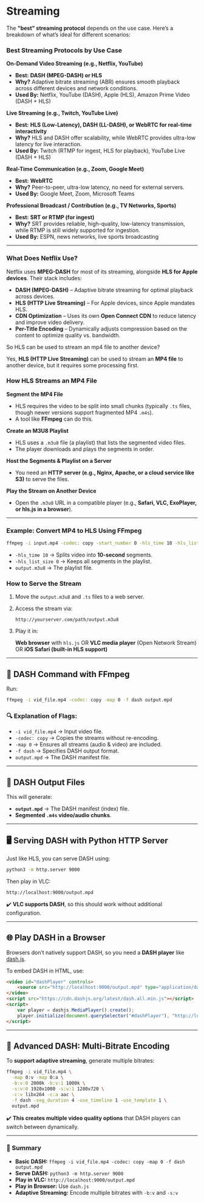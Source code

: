 # Streaming

The **"best" streaming protocol** depends on the use case. Here’s a breakdown of what’s ideal for different scenarios:

### **Best Streaming Protocols by Use Case**

**On-Demand Video Streaming (e.g., Netflix, YouTube)**

- **Best:** **DASH (MPEG-DASH) or HLS**
- **Why?** Adaptive bitrate streaming (ABR) ensures smooth playback across different devices and network conditions.
- **Used By:** Netflix, YouTube (DASH), Apple (HLS), Amazon Prime Video (DASH + HLS)

**Live Streaming (e.g., Twitch, YouTube Live)**

- **Best:** **HLS (Low-Latency), DASH (LL-DASH), or WebRTC for real-time interactivity**
- **Why?** HLS and DASH offer scalability, while WebRTC provides ultra-low latency for live interaction.
- **Used By:** Twitch (RTMP for ingest, HLS for playback), YouTube Live (DASH + HLS)

**Real-Time Communication (e.g., Zoom, Google Meet)**

- **Best:** **WebRTC**
- **Why?** Peer-to-peer, ultra-low latency, no need for external servers.
- **Used By:** Google Meet, Zoom, Microsoft Teams

**Professional Broadcast / Contribution (e.g., TV Networks, Sports)**

- **Best:** **SRT or RTMP (for ingest)**
- **Why?** SRT provides reliable, high-quality, low-latency transmission, while RTMP is still widely supported for ingestion.
- **Used By:** ESPN, news networks, live sports broadcasting

---

### **What Does Netflix Use?**

Netflix uses **MPEG-DASH** for most of its streaming, alongside **HLS for Apple devices**. Their stack includes:

- **DASH (MPEG-DASH)** – Adaptive bitrate streaming for optimal playback across devices.
- **HLS (HTTP Live Streaming)** – For Apple devices, since Apple mandates HLS.
- **CDN Optimization** – Uses its own **Open Connect CDN** to reduce latency and improve video delivery.
- **Per-Title Encoding** – Dynamically adjusts compression based on the content to optimize quality vs. bandwidth.

So HLS can be used to stream an mp4 file to another device?

Yes, **HLS (HTTP Live Streaming)** can be used to stream an **MP4 file** to another device, but it requires some processing first. 

### **How HLS Streams an MP4 File**

**Segment the MP4 File**  

   - HLS requires the video to be split into small chunks (typically `.ts` files, though newer versions support fragmented MP4 `.m4s`).
   - A tool like **FFmpeg** can do this.

**Create an M3U8 Playlist**  

   - HLS uses a `.m3u8` file (a playlist) that lists the segmented video files.
   - The player downloads and plays the segments in order.

**Host the Segments & Playlist on a Server**  

   - You need an **HTTP server (e.g., Nginx, Apache, or a cloud service like S3)** to serve the files.

**Play the Stream on Another Device**  

   - Open the `.m3u8` URL in a compatible player (e.g., **Safari, VLC, ExoPlayer, or hls.js in a browser**).

---

### **Example: Convert MP4 to HLS Using FFmpeg**
```sh
ffmpeg -i input.mp4 -codec: copy -start_number 0 -hls_time 10 -hls_list_size 0 -f hls output.m3u8
```
- `-hls_time 10` → Splits video into **10-second** segments.
- `-hls_list_size 0` → Keeps all segments in the playlist.
- `output.m3u8` → The playlist file.

### **How to Serve the Stream**

1. Move the `output.m3u8` and `.ts` files to a web server.
2. Access the stream via:  
   ```
   http://yourserver.com/path/output.m3u8
   ```
   
3. Play it in:

   **Web browser** with `hls.js` OR
   **VLC media player** (Open Network Stream) OR
   **iOS Safari (built-in HLS support)**

---

## **🎯 DASH Command with FFmpeg**

Run:
```sh
ffmpeg -i vid_file.mp4 -codec: copy -map 0 -f dash output.mpd
```

### **🔍 Explanation of Flags:**

- `-i vid_file.mp4` → Input video file.
- `-codec: copy` → Copies the streams without re-encoding.
- `-map 0` → Ensures all streams (audio & video) are included.
- `-f dash` → Specifies DASH output format.
- `output.mpd` → The DASH manifest file.

---

## **📂 DASH Output Files**

This will generate:

- **`output.mpd`** → The DASH manifest (index) file.
- **Segmented `.m4s` video/audio chunks**.

---

## **🖥️ Serving DASH with Python HTTP Server**

Just like HLS, you can serve DASH using:

```sh
python3 -m http.server 9000
```

Then play in VLC:
```
http://localhost:9000/output.mpd
```
✔️ **VLC supports DASH**, so this should work without additional configuration.

---

## **🌐 Play DASH in a Browser**

Browsers don’t natively support DASH, so you need a **DASH player** like [dash.js](https://reference.dashif.org/dash.js/latest/samples/getting-started/basic-example.html).

To embed DASH in HTML, use:
```html
<video id="dashPlayer" controls>
    <source src="http://localhost:9000/output.mpd" type="application/dash+xml">
</video>
<script src="https://cdn.dashjs.org/latest/dash.all.min.js"></script>
<script>
    var player = dashjs.MediaPlayer().create();
    player.initialize(document.querySelector("#dashPlayer"), "http://localhost:9000/output.mpd", true);
</script>
```

---

## **📌 Advanced DASH: Multi-Bitrate Encoding**

To **support adaptive streaming**, generate multiple bitrates:

```sh
ffmpeg -i vid_file.mp4 \
  -map 0:v -map 0:a \
  -b:v:0 2000k -b:v:1 1000k \
  -s:v:0 1920x1080 -s:v:1 1280x720 \
  -c:v libx264 -c:a aac \
  -f dash -seg_duration 4 -use_timeline 1 -use_template 1 \
  output.mpd
```

✔️ **This creates multiple video quality options** that DASH players can switch between dynamically.

---

### **🚀 Summary**

- **Basic DASH:** `ffmpeg -i vid_file.mp4 -codec: copy -map 0 -f dash output.mpd`
- **Serve DASH:** `python3 -m http.server 9000`
- **Play in VLC:** `http://localhost:9000/output.mpd`
- **Play in Browser:** Use `dash.js`
- **Adaptive Streaming:** Encode multiple bitrates with `-b:v` and `-s:v`

